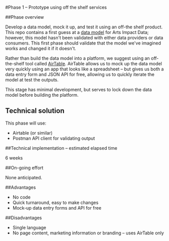 #Phase 1 – Prototype using off the shelf services

##Phase overview

Develop a data model, mock it up, and test it using an off-the shelf product. This repo contains a first guess at a [data model](../mocked-api) for Arts Impact Data; however, this model hasn't been validated with either data providers or data consumers. This first phase should validate that the model we've imagined works and changed it if it doesn't.

Rather than build the data model into a platform, we suggest using an off-the-shelf tool called [AirTable](https://airtable.com/). AirTable allows us to mock up the data model very quickly using an app that looks like a spreadsheet – but gives us both a data entry form and JSON API for free, allowing us to quickly iterate the model at test the outputs.

This stage has minimal development, but serves to lock down the data model before building the platform.

## Technical solution

This phase will use:

* Airtable (or similar)
* Postman API client for validating output

##Technical implementation – estimated elapsed time

6 weeks

##On-going effort

None anticipated.

##Advantages

* No code
* Quick turnaround, easy to make changes
* Mock-up data entry forms and API for free

##Disadvantages

* Single language
* No page content, marketing information or branding – uses AirTable only